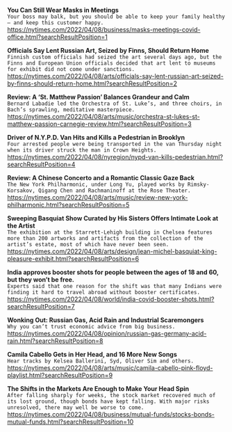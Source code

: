 **You Can Still Wear Masks in Meetings**\
`Your boss may balk, but you should be able to keep your family healthy — and keep this customer happy.`\
https://nytimes.com/2022/04/08/business/masks-meetings-covid-office.html?searchResultPosition=1

**Officials Say Lent Russian Art, Seized by Finns, Should Return Home**\
`Finnish custom officials had seized the art several days ago, but the Finns and European Union officials decided that art lent to museums for exhibit did not come under sanctions.`\
https://nytimes.com/2022/04/08/arts/officials-say-lent-russian-art-seized-by-finns-should-return-home.html?searchResultPosition=2

**Review: A ‘St. Matthew Passion’ Balances Grandeur and Calm**\
`Bernard Labadie led the Orchestra of St. Luke’s, and three choirs, in Bach’s sprawling, meditative masterpiece.`\
https://nytimes.com/2022/04/08/arts/music/orchestra-st-lukes-st-matthew-passion-carnegie-review.html?searchResultPosition=3

**Driver of N.Y.P.D. Van Hits and Kills a Pedestrian in Brooklyn**\
`Four arrested people were being transported in the van Thursday night when its driver struck the man in Crown Heights.`\
https://nytimes.com/2022/04/08/nyregion/nypd-van-kills-pedestrian.html?searchResultPosition=4

**Review: A Chinese Concerto and a Romantic Classic Gaze Back**\
`The New York Philharmonic, under Long Yu, played works by Rimsky-Korsakov, Qigang Chen and Rachmaninoff at the Rose Theater.`\
https://nytimes.com/2022/04/08/arts/music/review-new-york-philharmonic.html?searchResultPosition=5

**Sweeping Basquiat Show Curated by His Sisters Offers Intimate Look at the Artist**\
`The exhibition at the Starrett-Lehigh building in Chelsea features more than 200 artworks and artifacts from the collection of the artist’s estate, most of which have never been seen.`\
https://nytimes.com/2022/04/08/arts/design/jean-michel-basquiat-king-pleasure-exhibit.html?searchResultPosition=6

**India approves booster shots for people between the ages of 18 and 60, but they won’t be free.**\
`Experts said that one reason for the shift was that many Indians were finding it hard to travel abroad without booster certificates.`\
https://nytimes.com/2022/04/08/world/india-covid-booster-shots.html?searchResultPosition=7

**Wonking Out: Russian Gas, Acid Rain and Industrial Scaremongers**\
`Why you can’t trust economic advice from big business. `\
https://nytimes.com/2022/04/08/opinion/russian-gas-germany-acid-rain.html?searchResultPosition=8

**Camila Cabello Gets in Her Head, and 16 More New Songs**\
`Hear tracks by Kelsea Ballerini, Syd, Oliver Sim and others.`\
https://nytimes.com/2022/04/08/arts/music/camila-cabello-pink-floyd-playlist.html?searchResultPosition=9

**The Shifts in the Markets Are Enough to Make Your Head Spin**\
`After falling sharply for weeks, the stock market recovered much of its lost ground, though bonds have kept falling. With major risks unresolved, there may well be worse to come.`\
https://nytimes.com/2022/04/08/business/mutual-funds/stocks-bonds-mutual-funds.html?searchResultPosition=10

